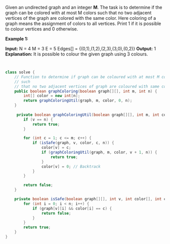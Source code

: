 Given an undirected graph and an integer **M**. The task is to determine if the graph can be colored with at most M colors such that no two adjacent vertices of the graph are colored with the same color. Here coloring of a graph means the assignment of colors to all vertices. Print 1 if it is possible to colour vertices and 0 otherwise.

**Example 1:**

**Input:**
N = 4
M = 3
E = 5
Edges[] = {(0,1),(1,2),(2,3),(3,0),(0,2)}
**Output:** 1
**Explanation:** It is possible to colour the
given graph using 3 colours.

```java


class solve {
    // Function to determine if graph can be coloured with at most M colours
    // such
    // that no two adjacent vertices of graph are coloured with same colour.
    public boolean graphColoring(boolean graph[][], int m, int n) {
        int[] color = new int[n];
        return graphColoringUtil(graph, m, color, 0, n);
    }
    
     private boolean graphColoringUtil(boolean graph[][], int m, int color[], int v, int n) {
        if (v == n) {
            return true;
        }

        for (int c = 1; c <= m; c++) {
            if (isSafe(graph, v, color, c, n)) {
                color[v] = c;
                if (graphColoringUtil(graph, m, color, v + 1, n)) {
                    return true;
                }
                color[v] = 0; // Backtrack
            }
        }

        return false;
    }

    private boolean isSafe(boolean graph[][], int v, int color[], int c, int n) {
        for (int i = 0; i < n; i++) {
            if (graph[v][i] && color[i] == c) {
                return false;
            }
        }
        return true;
    }
}
```